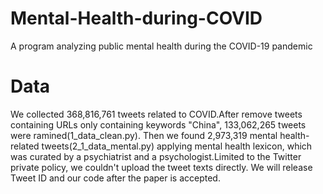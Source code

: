 # Mental-Health-during-COVID
A program analyzing public mental health during the COVID-19 pandemic
# Data
We collected 368,816,761 tweets related to COVID.After remove tweets containing URLs only containing keywords "China", 133,062,265 tweets were ramined(1_data_clean.py). Then we found 2,973,319 mental health-related tweets(2_1_data_mental.py) applying mental health lexicon, which was curated by a psychiatrist and a psychologist.Limited to the Twitter private policy, we couldn't upload the tweet texts directly. We will release Tweet ID and our code after the paper is accepted.

